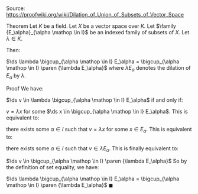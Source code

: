 # 

Source: https://proofwiki.org/wiki/Dilation_of_Union_of_Subsets_of_Vector_Space

Theorem
Let $K$ be a field. 
Let $X$ be a vector space over $K$.
Let $\family {E_\alpha}_{\alpha \mathop \in I}$ be an indexed family of subsets of $X$.
Let $\lambda \in K$.

Then: 

$\ds \lambda \bigcup_{\alpha \mathop \in I} E_\alpha = \bigcup_{\alpha \mathop \in I} \paren {\lambda E_\alpha}$
where $\lambda E_\alpha$ denotes the dilation of $E_\alpha$ by $\lambda$.


Proof
We have: 

$\ds v \in \lambda \bigcup_{\alpha \mathop \in I} E_\alpha$
if and only if:

$v = \lambda x$ for some $\ds x \in \bigcup_{\alpha \mathop \in I} E_\alpha$.
This is equivalent to: 

there exists some $\alpha \in I$ such that $v = \lambda x$ for some $x \in E_\alpha$.
This is equivalent to: 

there exists some $\alpha \in I$ such that $v \in \lambda E_\alpha$.
This is finally equivalent to: 

$\ds v \in \bigcup_{\alpha \mathop \in I} \paren {\lambda E_\alpha}$
So by the definition of set equality, we have: 

$\ds \lambda \bigcup_{\alpha \mathop \in I} E_\alpha = \bigcup_{\alpha \mathop \in I} \paren {\lambda E_\alpha}$
$\blacksquare$





